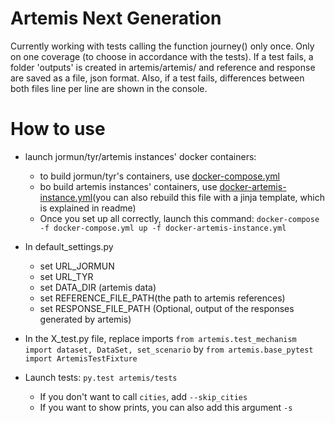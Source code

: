 Artemis Next Generation
=====

Currently working with tests calling the function journey() only once. Only on one coverage (to choose in accordance with the tests).
If a test fails, a folder 'outputs' is created in artemis/artemis/ and reference and response are saved as a file, json format.
Also, if a test fails, differences between both files line per line are shown in the console.


How to use
=====

* launch jormun/tyr/artemis instances' docker containers:
    - to build jormun/tyr's containers, use [docker-compose.yml](https://github.com/CanalTP/navitia-docker-compose/docker-compose.yml)
    - bo build artemis instances' containers, use [docker-artemis-instance.yml](https://github.com/CanalTP/navitia-docker-compose/blob/master/artemis/docker-artemis-instance.yml)(you can also rebuild this file with a jinja template, which is explained in readme)
    - Once you set up all correctly, launch this command: `docker-compose -f docker-compose.yml up -f docker-artemis-instance.yml`

* In default_settings.py
    - set URL_JORMUN
    - set URL_TYR
    - set DATA_DIR (artemis data)
    - set REFERENCE_FILE_PATH(the path to artemis references)
    - set RESPONSE_FILE_PATH (Optional, output of the responses generated by artemis)

* In the X_test.py file, replace imports
  `from artemis.test_mechanism import dataset, DataSet, set_scenario`
  by
  `from artemis.base_pytest import ArtemisTestFixture`

* Launch tests: `py.test artemis/tests`
    - If you don't want to call `cities`, add `--skip_cities`
    - If you want to show prints, you can also add this argument `-s`

